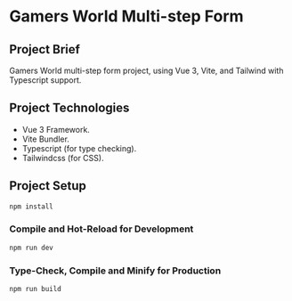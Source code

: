 # Gamers World Multi-step Form

## Project Brief

Gamers World multi-step form project, using Vue 3, Vite, and Tailwind with Typescript support.

## Project Technologies

- Vue 3 Framework.
- Vite Bundler.
- Typescript (for type checking).
- Tailwindcss (for CSS).

## Project Setup

```sh
npm install
```

### Compile and Hot-Reload for Development

```sh
npm run dev
```

### Type-Check, Compile and Minify for Production

```sh
npm run build
```
